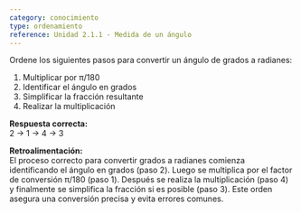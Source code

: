 ```yaml
---
category: conocimiento  
type: ordenamiento  
reference: Unidad 2.1.1 - Medida de un ángulo  
---
```


Ordene los siguientes pasos para convertir un ángulo de grados a radianes:

1. Multiplicar por π/180  
2. Identificar el ángulo en grados  
3. Simplificar la fracción resultante  
4. Realizar la multiplicación  

**Respuesta correcta:**  
2 → 1 → 4 → 3  

**Retroalimentación:**  
El proceso correcto para convertir grados a radianes comienza identificando el ángulo en grados (paso 2). Luego se multiplica por el factor de conversión π/180 (paso 1). Después se realiza la multiplicación (paso 4) y finalmente se simplifica la fracción si es posible (paso 3). Este orden asegura una conversión precisa y evita errores comunes.
